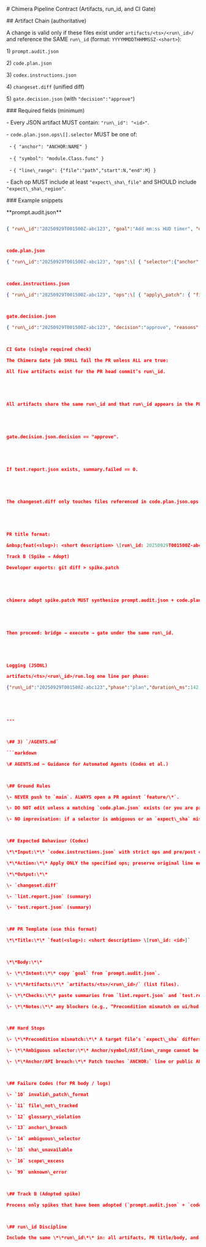 \# Chimera Pipeline Contract (Artifacts, run\_id, and CI Gate)



\## Artifact Chain (authoritative)

A change is valid only if these files exist under `artifacts/<ts>/<run\_id>/` and reference the SAME `run\_id` (format: `YYYYMMDDTHHMMSSZ-<short>`):



1\) `prompt.audit.json`

2\) `code.plan.json`

3\) `codex.instructions.json`

4\) `changeset.diff` (unified diff)

5\) `gate.decision.json` (with `"decision":"approve"`)



\### Required fields (minimum)

\- Every JSON artifact MUST contain: `"run\_id": "<id>"`.

\- `code.plan.json.ops\[].selector` MUST be one of:

&nbsp; - `{ "anchor": "ANCHOR:NAME" }`  

&nbsp; - `{ "symbol": "module.Class.func" }`  

&nbsp; - `{ "line\_range": {"file":"path","start":N,"end":M} }`

\- Each op MUST include at least `"expect\_sha\_file"` and SHOULD include `"expect\_sha\_region"`.



\### Example snippets

\*\*prompt.audit.json\*\*

```json

{ "run\_id":"20250929T001500Z-abc123", "goal":"Add mm:ss HUD timer", "definition\_of\_done":\["HUD visible","pause/resume","3 tests"] }



code.plan.json

{ "run\_id":"20250929T001500Z-abc123", "ops":\[ { "selector":{"anchor":"ANCHOR:TIMER\_INJECT"}, "expect\_sha\_file":"5f2b…", "patch":"@@ ..." } ] }



codex.instructions.json

{ "run\_id":"20250929T001500Z-abc123", "ops":\[ { "apply\_patch": { "file":"ui/hud.py", "selector":{"anchor":"ANCHOR:TIMER\_INJECT"}, "patch":"@@ ..." } } ], "preconditions":\[{"file":"ui/hud.py","expect\_sha":"5f2b…"}], "glossary\_assertions":\["Timer","Tick"] }



gate.decision.json

{ "run\_id":"20250929T001500Z-abc123", "decision":"approve", "reasons":\[], "summary":{"tests\_failed":0,"lint\_errors":0} }



CI Gate (single required check)

The Chimera Gate job SHALL fail the PR unless ALL are true:

All five artifacts exist for the PR head commit’s run\_id.





All artifacts share the same run\_id and that run\_id appears in the PR title.





gate.decision.json.decision == "approve".





If test.report.json exists, summary.failed == 0.





The changeset.diff only touches files referenced in code.plan.json.ops.





PR title format:

&nbsp;feat(<slug>): <short description> \[run\_id: 20250929T001500Z-abc123]

Track B (Spike → Adopt)

Developer exports: git diff > spike.patch





chimera adopt spike.patch MUST synthesize prompt.audit.json + code.plan.json with selector precedence (anchor→symbol/AST→line\_range) and expect\_sha\* per op.





Then proceed: bridge → execute → gate under the same run\_id.





Logging (JSONL)

artifacts/<ts>/<run\_id>/run.log one line per phase:

{"run\_id":"20250929T001500Z-abc123","phase":"plan","duration\_ms":142,"model":"gpt-5","tokens":1830}





---



\## 3) `/AGENTS.md`

```markdown

\# AGENTS.md — Guidance for Automated Agents (Codex et al.)



\## Ground Rules

\- NEVER push to `main`. ALWAYS open a PR against `feature/\*`.

\- DO NOT edit unless a matching `code.plan.json` exists (or you are processing an adopted spike).

\- NO improvisation: if a selector is ambiguous or an `expect\_sha` mismatches, ABORT and report.



\## Expected Behaviour (Codex)

\*\*Input:\*\* `codex.instructions.json` with strict ops and pre/post conditions.  

\*\*Action:\*\* Apply ONLY the specified ops; preserve original line endings.  

\*\*Output:\*\*  

\- `changeset.diff`  

\- `lint.report.json` (summary)  

\- `test.report.json` (summary)



\## PR Template (use this format)

\*\*Title:\*\* `feat(<slug>): <short description> \[run\_id: <id>]`



\*\*Body:\*\*

\- \*\*Intent:\*\* copy `goal` from `prompt.audit.json`.

\- \*\*Artifacts:\*\* `artifacts/<ts>/<run\_id>/` (list files).

\- \*\*Checks:\*\* paste summaries from `lint.report.json` and `test.report.json`.

\- \*\*Notes:\*\* any blockers (e.g., “Precondition mismatch on ui/hud.py”).



\## Hard Stops

\- \*\*Precondition mismatch:\*\* A target file’s `expect\_sha` differs → abort with `CAUSE: precondition\_mismatch`.

\- \*\*Ambiguous selector:\*\* Anchor/symbol/AST/line\_range cannot be resolved → abort with `CAUSE: ambiguous\_selector`.

\- \*\*Anchor/API breach:\*\* Patch touches `ANCHOR:` line or public API without explicit re-plant → abort with `CAUSE: anchor\_or\_api\_breach`.



\## Failure Codes (for PR body / logs)

\- `10` invalid\_patch\_format

\- `11` file\_not\_tracked

\- `12` glossary\_violation

\- `13` anchor\_breach

\- `14` ambiguous\_selector

\- `15` sha\_unavailable

\- `16` scope\_excess

\- `99` unknown\_error



\## Track B (Adopted spike)

Process only spikes that have been adopted (`prompt.audit.json` + `code.plan.json` present with same `run\_id`). Treat like Track A thereafter.



\## run\_id Discipline

Include the same \*\*run\_id\*\* in: all artifacts, PR title/body, and commit message.



